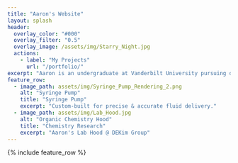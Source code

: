 ```yaml
---
title: "Aaron's Website"
layout: splash
header:
  overlay_color: "#000"
  overlay_filter: "0.5"
  overlay_image: /assets/img/Starry_Night.jpg
  actions:
    - label: "My Projects"
      url: "/portfolio/"
excerpt: "Aaron is an undergraduate at Vanderbilt University pursuing double majors in Chemical Engineering and Chemistry, with a minor in Digital Fabrication."
feature_row:
  - image_path: assets/img/Syringe_Pump_Rendering_2.png
    alt: "Syringe Pump"
    title: "Syringe Pump"
    excerpt: "Custom-built for precise & accurate fluid delivery."
  - image_path: assets/img/Lab_Hood.jpg
    alt: "Organic Chemistry Hood"
    title: "Chemistry Research"
    excerpt: "Aaron's Lab Hood @ DEKim Group"
---
```


{% include feature_row %}


